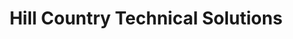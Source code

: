 ---
title: "Hill Country Technical Solutions"
url: /medina/hill-country-technical-solutions/
shop: Computer
---
